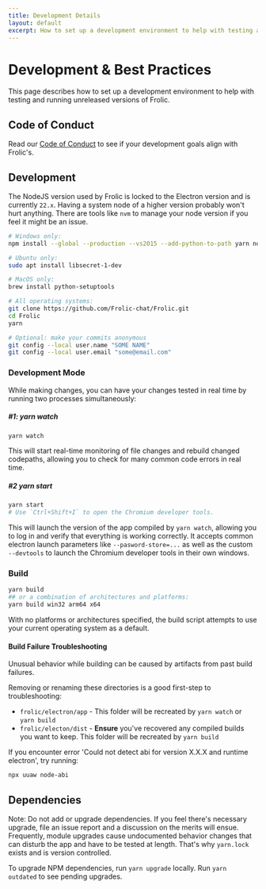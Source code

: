 ```yaml
---
title: Development Details
layout: default
excerpt: How to set up a development environment to help with testing and running unreleased versions
---
```

# Development & Best Practices
This page describes how to set up a development environment to help with testing and running unreleased versions of Frolic.

## Code of Conduct
Read our [Code of Conduct](CODE_OF_CONDUCT.html) to see if your development goals align with Frolic's.

## Development
The NodeJS version used by Frolic is locked to the Electron version and is currently `22.x`. Having a system node of a higher version probably won't hurt anything. There are tools like `nvm` to manage your node version if you feel it might be an issue.

```bash
# Windows only:
npm install --global --production --vs2015 --add-python-to-path yarn node-gyp

# Ubuntu only:
sudo apt install libsecret-1-dev

# MacOS only:
brew install python-setuptools

# All operating systems:
git clone https://github.com/Frolic-chat/Frolic.git
cd Frolic
yarn

# Optional: make your commits anonymous
git config --local user.name "SOME NAME"
git config --local user.email "some@email.com"
```

### Development Mode
While making changes, you can have your changes tested in real time by running two processes simultaneously:

##### #1: yarn watch
```bash
yarn watch
```
This will start real-time monitoring of file changes and rebuild changed codepaths, allowing you to check for many common code errors in real time.

##### #2 yarn start
```bash
yarn start
# Use `Ctrl+Shift+I` to open the Chromium developer tools.
```
This will launch the version of the app compiled by `yarn watch`, allowing you to log in and verify that everything is working correctly. It accepts common electron launch parameters like `--pasword-store=...` as well as the custom `--devtools` to launch the Chromium developer tools in their own windows.

### Build
```bash
yarn build
## or a combination of architectures and platforms:
yarn build win32 arm64 x64
```

With no platforms or architectures specified, the build script attempts to use your current operating system as a default.

#### Build Failure Troubleshooting
Unusual behavior while building can be caused by artifacts from past build failures.

Removing or renaming these directories is a good first-step to troubleshooting:
* `frolic/electron/app` - This folder will be recreated by `yarn watch` or `yarn build`
* `frolic/electon/dist` - **Ensure** you've recovered any compiled builds you want to keep. This folder will be recreated by `yarn build`

If you encounter error 'Could not detect abi for version X.X.X and runtime electron', try running:
```bash
npx uuaw node-abi
```

## Dependencies
Note: Do not add or upgrade dependencies. If you feel there's necessary upgrade, file an issue report and a discussion on the merits will ensue. Frequently, module upgrades cause undocumented behavior changes that can disturb the app and have to be tested at length. That's why `yarn.lock` exists and is version controlled.

To upgrade NPM dependencies, run `yarn upgrade` locally. Run `yarn outdated` to see pending upgrades.
